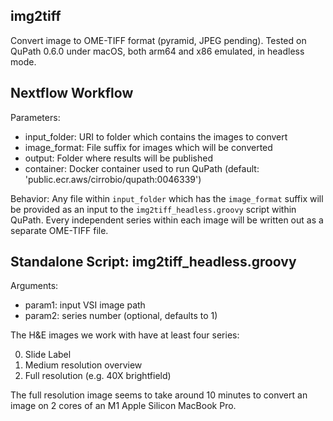 ## img2tiff

Convert image to OME-TIFF format (pyramid, JPEG pending).
Tested on QuPath 0.6.0 under macOS, both arm64 and x86 emulated,
in headless mode.


## Nextflow Workflow

Parameters:
  - input_folder: URI to folder which contains the images to convert
  - image_format: File suffix for images which will be converted
  - output: Folder where results will be published
  - container: Docker container used to run QuPath (default: 'public.ecr.aws/cirrobio/qupath:0046339')

Behavior:
Any file within `input_folder` which has the `image_format` suffix will be provided
as an input to the `img2tiff_headless.groovy` script within QuPath.
Every independent series within each image will be written out as a separate
OME-TIFF file.


## Standalone Script: img2tiff_headless.groovy

Arguments:
  - param1: input VSI image path
  - param2: series number (optional, defaults to 1)

The H&amp;E images we work with have at least four series:

0. Slide Label
1. Medium resolution overview
2. Full resolution (e.g. 40X brightfield)

The full resolution image seems to take around 10 minutes to
convert an image on 2 cores of an M1 Apple Silicon MacBook Pro.